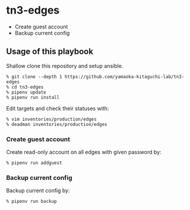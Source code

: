 # tn3-edges
- Create guest account
- Backup current config

## Usage of this playbook
Shallow clone this repository and setup ansible.
```
% git clone --depth 1 https://github.com/yamaoka-kitaguchi-lab/tn3-edges
% cd tn3-edges
% pipenv update
% pipenv run install
```

Edit targets and check their statuses with:
```
% vim inventories/production/edges
% deadman inventories/production/edges
```

### Create guest account
Create read-only account on all edges with given password by:
```
% pipenv run addguest
```

### Backup current config
Backup current config by:
```
% pipenv run backup
```